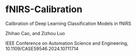 # fNIRS-Calibration

Calibration of Deep Learning Classification Models in fNIRS

Zhihao Cao, and Zizhou Luo

IEEE Conference on Automation Science and Engineering, 10.1109/CASE59546.2024.10711714
